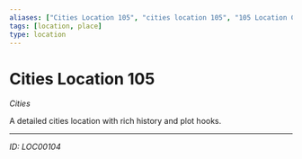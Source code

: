 ```yaml
---
aliases: ["Cities Location 105", "cities location 105", "105 Location Cities"]
tags: [location, place]
type: location
---
```


# Cities Location 105

*Cities*

A detailed cities location with rich history and plot hooks.

---
*ID: LOC00104*